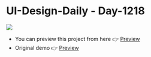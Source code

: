 # UI-Design-Daily - Day-1218

![](hhttps://user-images.githubusercontent.com/17435062/108489398-92594080-72b2-11eb-8f9d-265ea79f6a5a.png)

- You can preview this project from here 👉 [Preview](https://day-1218.safaelmali.vercel.app/)
- Original demo  👉 [Preview](https://www.uidesigndaily.com/posts/sketch-cards-list-ui-design-website-day-1218)

